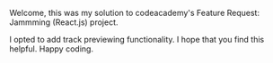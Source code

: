 Welcome, this was my solution to codeacademy's Feature Request: Jammming (React.js) project.

I opted to add track previewing functionality. I hope that you find this helpful. Happy coding. 
